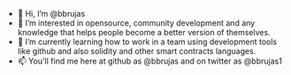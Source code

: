 - 👋 Hi, I’m @bbrujas
- 👀 I’m interested in opensource, community development and any knowledge that helps people become a better version of themselves.
- 🌱 I’m currently learning how to work in a team using development tools like github and also solidity and other smart contracts languages.
- 📫 You'll find me here at github as @bbrujas and on twitter as @bbrujas1

<!---
bbrujas/bbrujas is a ✨ special ✨ repository because its `README.md` (this file) appears on your GitHub profile.
You can click the Preview link to take a look at your changes.
--->

